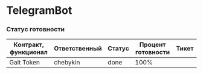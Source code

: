 # TelegramBot

### Статус готовности

| Контракт, функционал | Ответственный | Cтатус | Процент готовности | Тикет |
| ----- | ----- | ----- | ----- | ----- |
| Galt Token | chebykin | done | 100% |  |